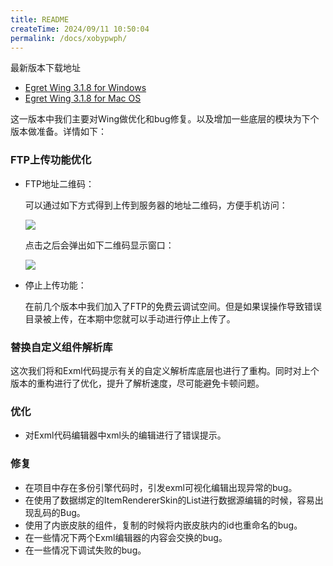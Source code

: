 ```yaml
---
title: README
createTime: 2024/09/11 10:50:04
permalink: /docs/xobypwph/
---
```


最新版本下载地址

- [Egret Wing 3.1.8 for Windows](http://tool.egret-labs.org/EgretWing/electron/EgretWing-v3.1.8.exe?d=0707)
- [Egret Wing 3.1.8 for Mac OS](http://tool.egret-labs.org/EgretWing/electron/EgretWing-v3.1.8.dmg?d=0707)

这一版本中我们主要对Wing做优化和bug修复。以及增加一些底层的模块为下个版本做准备。详情如下：

### FTP上传功能优化

- FTP地址二维码：

    可以通过如下方式得到上传到服务器的地址二维码，方便手机访问：

    ![](1.png)

    点击之后会弹出如下二维码显示窗口：

    ![](2.png)

- 停止上传功能：

    在前几个版本中我们加入了FTP的免费云调试空间。但是如果误操作导致错误目录被上传，在本期中您就可以手动进行停止上传了。

### 替换自定义组件解析库
这次我们将和Exml代码提示有关的自定义解析库底层也进行了重构。同时对上个版本的重构进行了优化，提升了解析速度，尽可能避免卡顿问题。

### 优化
- 对Exml代码编辑器中xml头的编辑进行了错误提示。

### 修复
- 在项目中存在多份引擎代码时，引发exml可视化编辑出现异常的bug。
- 在使用了数据绑定的ItemRendererSkin的List进行数据源编辑的时候，容易出现乱码的Bug。
- 使用了内嵌皮肤的组件，复制的时候将内嵌皮肤内的id也重命名的bug。
- 在一些情况下两个Exml编辑器的内容会交换的bug。
- 在一些情况下调试失败的bug。
